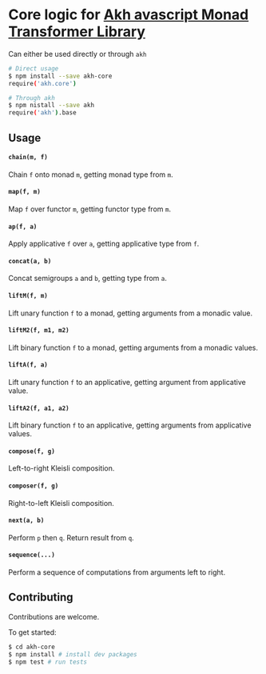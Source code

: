 # Core logic for [Akh avascript Monad Transformer Library](https://github.com/mattbierner/akh)

Can either be used directly or through `akh` 

```bash
# Direct usage
$ npm install --save akh-core
require('akh.core')

# Through akh
$ npm nistall --save akh
require('akh').base
```

## Usage

#### `chain(m, f)`
Chain `f` onto monad `m`, getting monad type from `m`.

#### `map(f, m)`
Map `f` over functor `m`, getting functor type from `m`.

#### `ap(f, a)`
Apply applicative `f` over `a`, getting applicative type from `f`.

#### `concat(a, b)`
Concat semigroups `a` and `b`, getting type from `a`.

#### `liftM(f, m)`
Lift unary function `f` to a monad, getting arguments from a monadic value.

#### `liftM2(f, m1, m2)`
Lift binary function `f` to a monad, getting arguments from a monadic values.

#### `liftA(f, a)`
Lift unary function `f` to an applicative, getting argument from applicative value.

#### `liftA2(f, a1, a2)`
Lift binary function `f` to an applicative, getting arguments from applicative values.

#### `compose(f, g)`
Left-to-right Kleisli composition.

#### `composer(f, g)`
Right-to-left Kleisli composition.

#### `next(a, b)`
Perform `p` then `q`. Return result from `q`.

#### `sequence(...)`
Perform a sequence of computations from arguments left to right.


## Contributing
Contributions are welcome.

To get started:

```bash
$ cd akh-core
$ npm install # install dev packages
$ npm test # run tests
```
